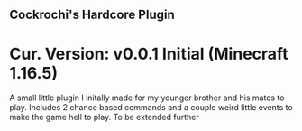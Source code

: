 ## Cockrochi's Hardcore Plugin

# Cur. Version: v0.0.1 Initial (Minecraft 1.16.5)

<p> A small little plugin I initally made for my younger brother and his mates to play. Includes 2 chance based commands and a couple weird little events to make the game hell to play. To be extended further </p>
